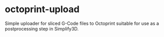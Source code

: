# octoprint-upload
Simple uploader for sliced G-Code files to Octoprint suitable for use as a postprocessing step in Simplify3D.
